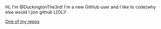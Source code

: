 Hi, I'm @DuckingtonThe3rd! I'm a new GitHub user and I like to code(why else would I join github L[OL)!

[One of my](https://bit.do/YeetYeet)[ repos](https://github.com/DuckingtonThe3rd/slingshot-game)
